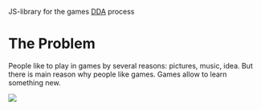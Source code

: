 JS-library for the games [DDA](http://en.wikipedia.org/wiki/Dynamic_game_difficulty_balancing) process


The Problem
===========

People like to play in games by several reasons: pictures, music, idea. But there is main reason why people like games. Games allow to learn something new.

<img src="https://raw.githubusercontent.com/kreshikhin/Dyffi/master/difficulty-vs-experience.png">